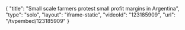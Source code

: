 {
    "title": "Small scale farmers protest small profit margins in Argentina",
    "type": "solo",
    "layout": "iframe-static",
    "videoId": "123185909",
    "url": "\/tvpembed\/123185909"
}